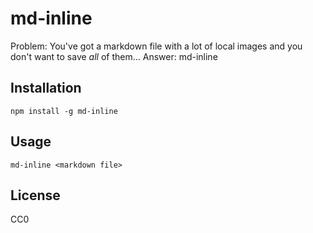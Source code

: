 # md-inline

Problem: You've got a markdown file with a lot of local images and you don't want to save _all_ of them...
Answer: md-inline

## Installation

`npm install -g md-inline`

## Usage

`md-inline <markdown file>`

## License

CC0
